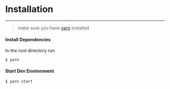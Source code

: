 # Installation
____

> make sure you have [yarn](https://yarnpkg.com/lang/en/docs/install/) installed

#### Install Dependencies

In the root directory run

```shell
$ yarn
```

#### Start Dev Environment

```shell
$ yarn start
```

